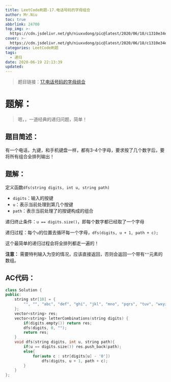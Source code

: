 ```yaml
---
title: LeetCode刷题-17.电话号码的字母组合
author: Mr.Niu
toc: true
abbrlink: 24700
top_img: >-
  https://cdn.jsdelivr.net/gh/niuxvdong/pic@latest/2020/06/18/c1310e34e87ef382cbac996baf719385.png
cover: >-
  https://cdn.jsdelivr.net/gh/niuxvdong/pic@latest/2020/06/18/c1310e34e87ef382cbac996baf719385.png
categories: LeetCode刷题
tags:
  - 递归
date: 2020-06-19 22:13:39
updated:
---
```












> 题目链接：[17.电话号码的字母组合](https://leetcode-cn.com/problems/letter-combinations-of-a-phone-number/)



# 题解：



> 嗯，，一道经典的递归问题，简单！



## 题目简述：

有一个电话，九键，和手机键盘一样，都有3-4个字母，要求按了几个数字后，要将所有组合全排列输出！

## 题解：



定义函数`dfs(string digits, int u, string path)`

- `digits`：输入的按键
- `u`：表示当前处理到第几个按键
- `path`：表示当前处理了的按键构成的组合



递归终止条件：`u == digits.size()`，即每个数字都已经取了一个字母

递归过程：每个`u`的位置去循环每一个字母，`dfs(digits, u + 1, path + c);`



这个最简单的递归过程会将全排列都走一遍的！



**注意：** 需要特判输入为空的情况，应该直接返回，否则会返回一个带有`""`元素的数组。

## AC代码：



```c++
class Solution {
public:
    string str[10] = {
        "", "", "abc", "def", "ghi", "jkl", "mno", "pqrs", "tuv", "wxyz"
    };
    vector<string> res;
    vector<string> letterCombinations(string digits) {
        if(digits.empty()) return res;
        dfs(digits, 0, "");
        return res;
    }
    void dfs(string digits, int u, string path){
        if(u == digits.size()) res.push_back(path);
        else{
            for(auto c : str[digits[u] - '0'])
                dfs(digits, u + 1, path + c);
        }
    }
};
```



